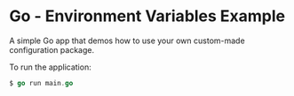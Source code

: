 # Go - Environment Variables Example

A simple Go app that demos how to use your own custom-made configuration package.

To run the application:

```go
$ go run main.go
```
